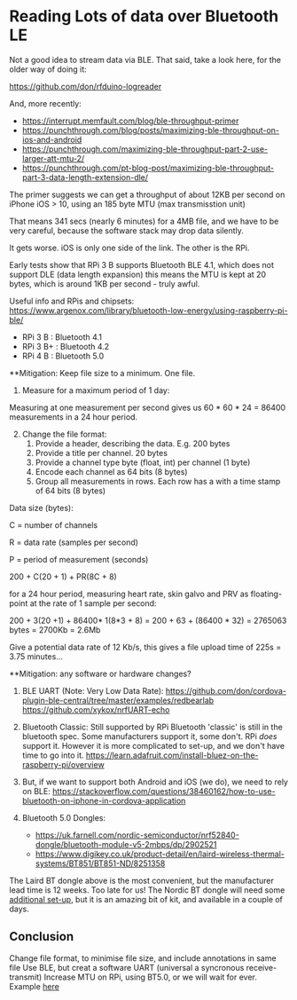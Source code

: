 # Reading Lots of data over Bluetooth LE

Not a good idea to stream data via BLE. That said, take a look here, for the older way of doing it:

https://github.com/don/rfduino-logreader

And, more recently:

* https://interrupt.memfault.com/blog/ble-throughput-primer
* https://punchthrough.com/blog/posts/maximizing-ble-throughput-on-ios-and-android
* https://punchthrough.com/maximizing-ble-throughput-part-2-use-larger-att-mtu-2/
* https://punchthrough.com/pt-blog-post/maximizing-ble-throughput-part-3-data-length-extension-dle/


The primer suggests we can get a throughput of about 12KB per second on iPhone iOS > 10, using an 185 byte MTU  (max transmisstion unit)

That means 341 secs  (nearly 6 minutes) for a 4MB file, and we have to be very careful, because the software stack may drop data silently.

It gets worse. iOS is only one side of the link. The other is the RPi.

Early tests show that RPi 3 B supports Bluetooth BLE 4.1, which does not support DLE (data length expansion) this means the MTU is kept at 20 bytes, which is around 1KB per second - truly awful.

Useful info and RPis and chipsets: https://www.argenox.com/library/bluetooth-low-energy/using-raspberry-pi-ble/
   * RPi 3 B  : Bluetooth 4.1
   * RPi 3 B+ : Bluetooth 4.2
   * RPi 4 B  : Bluetooth 5.0

**Mitigation: Keep file size to a minimum. One file.

1. Measure for a maximum period of 1 day:

Measuring at one measurement per second gives us 60 * 60 * 24 = 86400 measurements in a 24 hour period.

2. Change the file format:
   1. Provide a header, describing the data. E.g. 200 bytes
   2. Provide a title per channel. 20 bytes
   3. Provide a channel type byte (float, int) per channel (1 byte)
   4. Encode each channel as 64 bits (8 bytes)
   5. Group all measurements in rows. Each row has a with a time stamp of 64 bits (8 bytes)

Data size (bytes):

C = number of channels

R = data rate (samples per second)

P = period of measurement (seconds)

200 + C(20 + 1) + PR(8C + 8) 

for a 24 hour period, measuring heart rate, skin galvo and PRV as floating-point at the rate of 1 sample per second:

200 + 3(20 +1) + 86400* 1(8*3 + 8) = 200 + 63 + (86400 * 32) = 2765063 bytes = 2700Kb = 2.6Mb

Give a potential data rate of 12 Kb/s, this gives a file upload time of 225s = 3.75 minutes...

**Mitigation: any software or hardware changes?

1. BLE UART (Note: Very Low Data Rate): 
   https://github.com/don/cordova-plugin-ble-central/tree/master/examples/redbearlab
   https://github.com/xykox/nrfUART-echo
   
2. Bluetooth Classic: Still supported by RPi
Bluetooth 'classic' is still in the bluetooth spec. Some manufacturers support it, some don't. RPi *does* support it. However it is more complicated to set-up, and we don't have time to go into it.
https://learn.adafruit.com/install-bluez-on-the-raspberry-pi/overview

3. But, if we want to support both Android and iOS (we do), we need to rely on BLE: https://stackoverflow.com/questions/38460162/how-to-use-bluetooth-on-iphone-in-cordova-application

4. Bluetooth 5.0 Dongles:

   * https://uk.farnell.com/nordic-semiconductor/nrf52840-dongle/bluetooth-module-v5-2mbps/dp/2902521
   * https://www.digikey.co.uk/product-detail/en/laird-wireless-thermal-systems/BT851/BT851-ND/8251358

The Laird BT dongle above is the most convenient, but the manufacturer lead time is 12 weeks. Too late for us!
The Nordic BT dongle will need some [additional set-up](https://www.nordicsemi.com/Software-and-tools/Software/S140), but it is an amazing bit of kit, and available  in a couple of days.

## Conclusion

Change file format, to minimise file size, and include annotations in same file
Use BLE, but creat a software UART (universal a syncronous receive-transmit)
Increase MTU on RPi, using BT5.0, or we will wait for ever. Example [here](https://www.tonymacx86.com/threads/how-to-bluetooth-5-0-usb-dongle-guide.287115/) 

